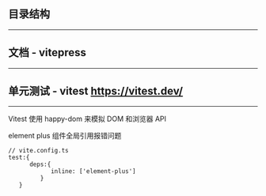 ## 目录结构
---



## 文档 - vitepress
---


## 单元测试 - vitest  https://vitest.dev/

---
Vitest 使用 happy-dom 来模拟 DOM 和浏览器 API

element plus 组件全局引用报错问题

```
// vite.config.ts
test:{
      deps:{
            inline: ['element-plus']
         }
   }
   ```
